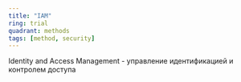 ```yaml
---
title: "IAM"
ring: trial
quadrant: methods
tags: [method, security]
---
```


Identity and Access Management - управление идентификацией и контролем доступа
